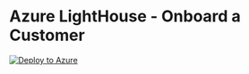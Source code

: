 # Azure LightHouse - Onboard a Customer
[![Deploy to Azure](http://azuredeploy.net/deploybutton.png)](https://azuredeploy.net/)
